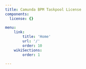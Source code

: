 ```yaml
---
title: Camunda BPM Taskpool License
components:
  license: {}
  
menu:
    link: 
        title: 'Home'
        url: '/'
        order: 10
    wikiSections: 
        order: 1

---
```

